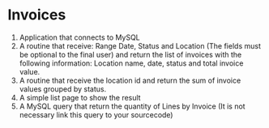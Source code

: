 # Invoices

1. Application that connects to MySQL
2. A routine that receive: Range Date, Status and Location (The fields must be optional to the final user) and return the list of invoices with the following information: Location name, date, status and total invoice value.
3. A routine that receive the location id and return the sum of invoice values grouped by status.
4. A simple list page to show the result
5. A MySQL query that return the quantity of Lines by Invoice (It is not necessary link this query to your sourcecode)

